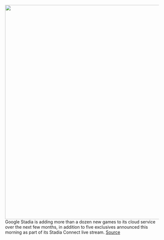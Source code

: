 <img src='https://cdn.vox-cdn.com/thumbor/FjZZrT75kSWm5bZT8LQR9xIhFjE=/0x0:2040x1360/1200x800/filters:focal(857x517:1183x843)/cdn.vox-cdn.com/uploads/chorus_image/image/67055886/akrales_191113_3779_0163.0.jpg' width='700px' /><br/>
Google Stadia is adding more than a dozen new games to its cloud service over the next few months, in addition to five exclusives announced this morning as part of its Stadia Connect live stream.
<a href='https://www.theverge.com/2020/7/14/21324277/google-stadia-new-games-hitman-reboot-sekiro-shadows-die-twice'> Source <a/>
